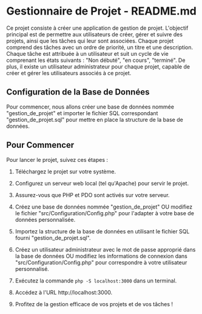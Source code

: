 # Gestionnaire de Projet - README.md

Ce projet consiste à créer une application de gestion de projet. L'objectif principal est de permettre aux utilisateurs de créer, gérer et suivre des projets, ainsi que les tâches qui leur sont associées. Chaque projet comprend des tâches avec un ordre de priorité, un titre et une description. Chaque tâche est attribuée à un utilisateur et suit un cycle de vie comprenant les états suivants : "Non débuté", "en cours", "terminé". De plus, il existe un utilisateur administrateur pour chaque projet, capable de créer et gérer les utilisateurs associés à ce projet.

## Configuration de la Base de Données

Pour commencer, nous allons créer une base de données nommée "gestion_de_projet" et importer le fichier SQL correspondant "gestion_de_projet.sql" pour mettre en place la structure de la base de données.

## Pour Commencer

Pour lancer le projet, suivez ces étapes :

1. Téléchargez le projet sur votre système.

2. Configurez un serveur web local (tel qu'Apache) pour servir le projet.

3. Assurez-vous que PHP et PDO sont activés sur votre serveur.

4. Créez une base de données nommée "gestion_de_projet" OU modifiez le fichier "src/Configuration/Config.php" pour l'adapter à votre base de données personnalisée.

5. Importez la structure de la base de données en utilisant le fichier SQL fourni "gestion_de_projet.sql".

6. Créez un utilisateur administrateur avec le mot de passe approprié dans la base de données OU modifiez les informations de connexion dans "src/Configuration/Config.php" pour correspondre à votre utilisateur personnalisé.

7. Exécutez la commande `php -S localhost:3000` dans un terminal.

8. Accédez à l'URL http://localhost:3000.

9. Profitez de la gestion efficace de vos projets et de vos tâches !
